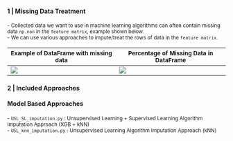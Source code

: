 
#### 1 | Missing Data Treatment

<sub>
- Collected data we want to use in machine learning algorithms can often contain missing data <code>np.nan</code> in the  <code>feature matrix</code>, example shown below. <br>
- We can use various approaches to impute/treat the rows of data in the <code>feature matrix</code>.
</sub>

<break></break>

| <sub>Example of DataFrame with missing data</sub> | <sub>Percentage of Missing Data in DataFrame</sub> |
| -- | -- |
| ![](https://images-wixmp-ed30a86b8c4ca887773594c2.wixmp.com/f/8cc1eeaa-4046-4c4a-ae93-93d656f68688/dejqh2j-5c5e309a-395b-4784-b47c-7337f2563421.png?token=eyJ0eXAiOiJKV1QiLCJhbGciOiJIUzI1NiJ9.eyJzdWIiOiJ1cm46YXBwOjdlMGQxODg5ODIyNjQzNzNhNWYwZDQxNWVhMGQyNmUwIiwiaXNzIjoidXJuOmFwcDo3ZTBkMTg4OTgyMjY0MzczYTVmMGQ0MTVlYTBkMjZlMCIsIm9iaiI6W1t7InBhdGgiOiJcL2ZcLzhjYzFlZWFhLTQwNDYtNGM0YS1hZTkzLTkzZDY1NmY2ODY4OFwvZGVqcWgyai01YzVlMzA5YS0zOTViLTQ3ODQtYjQ3Yy03MzM3ZjI1NjM0MjEucG5nIn1dXSwiYXVkIjpbInVybjpzZXJ2aWNlOmZpbGUuZG93bmxvYWQiXX0.Ew1VciDi9Qheswko1Hqc-KX5xxsMLjDnlwbY8vVkiWs) | ![](https://images-wixmp-ed30a86b8c4ca887773594c2.wixmp.com/f/8cc1eeaa-4046-4c4a-ae93-93d656f68688/dejqhp6-a7d055f1-55d9-48c9-bd8c-f15f8dd0033c.png?token=eyJ0eXAiOiJKV1QiLCJhbGciOiJIUzI1NiJ9.eyJzdWIiOiJ1cm46YXBwOjdlMGQxODg5ODIyNjQzNzNhNWYwZDQxNWVhMGQyNmUwIiwiaXNzIjoidXJuOmFwcDo3ZTBkMTg4OTgyMjY0MzczYTVmMGQ0MTVlYTBkMjZlMCIsIm9iaiI6W1t7InBhdGgiOiJcL2ZcLzhjYzFlZWFhLTQwNDYtNGM0YS1hZTkzLTkzZDY1NmY2ODY4OFwvZGVqcWhwNi1hN2QwNTVmMS01NWQ5LTQ4YzktYmQ4Yy1mMTVmOGRkMDAzM2MucG5nIn1dXSwiYXVkIjpbInVybjpzZXJ2aWNlOmZpbGUuZG93bmxvYWQiXX0.wse_7v05auaaWt7TvuctBkfDot5PIJg_-qdQDtqMWwU)

#### 2 | Included Approaches

#### **Model Based Approaches**

<sub>
- <code>USL_SL_imputation.py</code> : Unsupervised Learning + Supervised Learning Algorithm Imputation Approach (XGB + kNN) <br>
- <code>USL_knn_imputation.py</code> : Unsupervised Learning Algorithm Imputation Approach (kNN) <br>
</sub>
